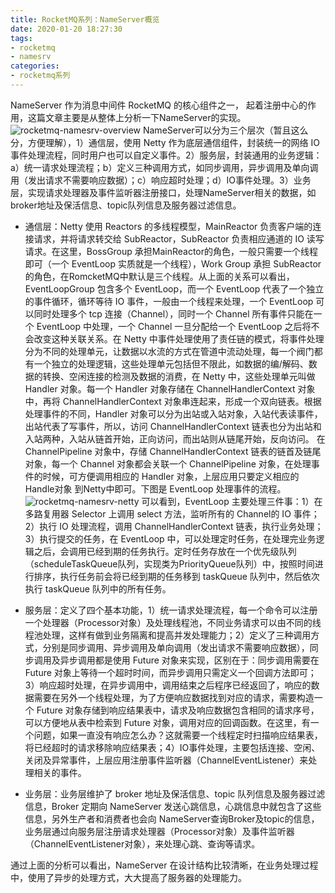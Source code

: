 ```yaml
---
title: RocketMQ系列：NameServer概览
date: 2020-01-20 18:27:30
tags:
- rocketmq
- namesrv
categories:
- rocketmq系列
---
```


NameServer 作为消息中间件 RocketMQ 的核心组件之一， 起着注册中心的作用，这篇文章主要是从整体上分析一下NameServer的实现。
![rocketmq-namesrv-overview](/images/rocketmq-namesrv-overview.jpg "rocketmq-namesrv-overview")
NameServer可以分为三个层次（暂且这么分，方便理解），1）通信层，使用 Netty 作为底层通信组件，封装统一的网络 IO 事件处理流程，同时用户也可以自定义事件。2）服务层，封装通用的业务逻辑：a）统一请求处理流程；b）定义三种调用方式，如同步调用，异步调用及单向调用（发出请求不需要响应数据）；c）响应超时处理；d）IO事件处理。3）业务层，实现请求处理器及事件监听器注册接口，处理NameServer相关的数据，如broker地址及保活信息、topic队列信息及服务器过滤信息。

<!-- more -->

- 通信层：Netty 使用 Reactors 的多线程模型，MainReactor 负责客户端的连接请求，并将请求转交给 SubReactor，SubReactor 负责相应通道的 IO 读写请求。在这里，BossGroup 承担MainReactor的角色，一般只需要一个线程即可（一个 EventLoop 实质就是一个线程），Work Group 承担 SubReactor 的角色，在RomcketMQ中默认是三个线程。从上面的关系可以看出，EventLoopGroup 包含多个 EventLoop，而一个 EventLoop 代表了一个独立的事件循环，循环等待 IO 事件，一般由一个线程来处理，一个 EventLoop 可以同时处理多个 tcp 连接（Channel），同时一个 Channel 所有事件只能在一个 EventLoop 中处理，一个 Channel 一旦分配给一个 EventLoop 之后将不会改变这种关联关系。在 Netty 中事件处理使用了责任链的模式，将事件处理分为不同的处理单元，让数据以水流的方式在管道中流动处理，每一个阀门都有一个独立的处理逻辑，这些处理单元包括但不限此，如数据的编/解码、数据的转换、空闲连接的检测及数据的消费，在 Netty 中，这些处理单元叫做 Handler 对象。每一个 Handler 对象存储在 ChannelHandlerContext 对象中，再将 ChannelHandlerContext 对象串连起来，形成一个双向链表。根据处理事件的不同，Handler 对象可以分为出站或入站对象，入站代表读事件，出站代表了写事件，所以，访问 ChannelHandlerContext 链表也分为出站和入站两种，入站从链首开始，正向访问，而出站则从链尾开始，反向访问。 在 ChannelPipeline 对象中，存储 ChannelHandlerContext 链表的链首及链尾对象，每一个 Channel 对象都会关联一个 ChannelPipeline 对象，在处理事件的时候，可方便调用相应的 Handler 对象，上层应用只要定义相应的 Handle对象 到Netty中即可。下图是 EventLoop 处理事件的流程。
![rocketmq-namesrv-netty](/images/rocketmq-namesrv-netty.jpg "rocketmq-namesrv-netty")
可以看到，EventLoop 主要处理三件事：1）在多路复用器 Selector 上调用 select 方法，监听所有的 Channel的 IO 事件；2）执行 IO 处理流程，调用 ChannelHandlerContext 链表，执行业务处理；3）执行提交的任务，在 EventLoop 中，可以处理定时任务，在处理完业务逻辑之后，会调用已经到期的任务执行。定时任务存放在一个优先级队列（scheduleTaskQueue队列，实现类为PriorityQueue队列）中，按照时间进行排序，执行任务前会将已经到期的任务移到 taskQueue 队列中，然后依次执行 taskQueue 队列中的所有任务。

- 服务层：定义了四个基本功能，1）统一请求处理流程，每一个命令可以注册一个处理器（Processor对象）及处理线程池，不同业务请求可以由不同的线程池处理，这样有做到业务隔离和提高并发处理能力；2）定义了三种调用方式，分别是同步调用、异步调用及单向调用（发出请求不需要响应数据），同步调用及异步调用都是使用 Future 对象来实现，区别在于：同步调用需要在 Future 对象上等待一个超时时间，而异步调用只需定义一个回调方法即可；3）响应超时处理，在异步调用中，调用结束之后程序已经返回了，响应的数据需要在另外一个线程处理，为了方便响应数据找到对应的请求，需要构造一个 Future 对象存储到响应结果表中，请求及响应数据包含相同的请求序号，可以方便地从表中检索到 Future 对象，调用对应的回调函数。在这里，有一个问题，如果一直没有响应怎么办？这就需要一个线程定时扫描响应结果表，将已经超时的请求移除响应结果表；4）IO事件处理，主要包括连接、空闲、关闭及异常事件，上层应用注册事件监听器（ChannelEventListener）来处理相关的事件。

- 业务层：业务层维护了 broker 地址及保活信息、topic 队列信息及服务器过滤信息，Broker 定期向 NameServer 发送心跳信息，心跳信息中就包含了这些信息，另外生产者和消费者也会向 NameServer查询Broker及topic的信息，业务层通过向服务层注册请求处理器（Processor对象）及事件监听器（ChannelEventListener对象），来处理心跳、查询等请求。

通过上面的分析可以看出，NameServer 在设计结构比较清晰，在业务处理过程中，使用了异步的处理方式，大大提高了服务器的处理能力。


